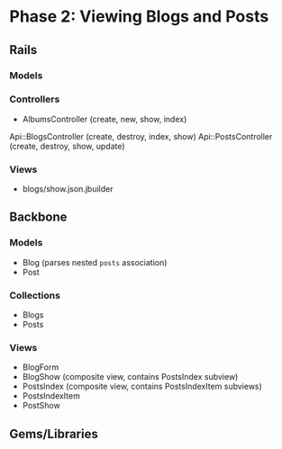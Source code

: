 # Phase 2: Viewing Blogs and Posts

## Rails
### Models

### Controllers
* AlbumsController (create, new, show, index)

Api::BlogsController (create, destroy, index, show)
Api::PostsController (create, destroy, show, update)

### Views
* blogs/show.json.jbuilder

## Backbone
### Models
* Blog (parses nested `posts` association)
* Post

### Collections
* Blogs
* Posts

### Views
* BlogForm
* BlogShow (composite view, contains PostsIndex subview)
* PostsIndex (composite view, contains PostsIndexItem subviews)
* PostsIndexItem
* PostShow

## Gems/Libraries
